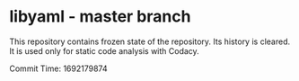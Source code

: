 # libyaml - master branch

This repository contains frozen state of the repository.
Its history is cleared. It is used only for static code
analysis with Codacy.

Commit Time: 1692179874